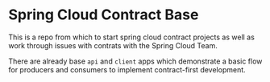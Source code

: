 # Spring Cloud Contract Base

This is a repo from which to start spring cloud contract projects as well as work through issues with contrats with 
the Spring Cloud Team.

There are already base `api` and `client` apps which demonstrate a basic flow for producers and consumers to 
implement contract-first development.